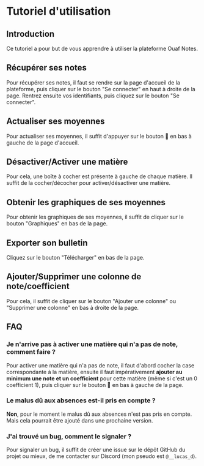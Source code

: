 # Tutoriel d'utilisation

## Introduction

Ce tutoriel a pour but de vous apprendre à utiliser la plateforme Ouaf Notes.

## Récupérer ses notes

Pour récupérer ses notes, il faut se rendre sur la page d'accueil de la plateforme, puis cliquer sur le bouton "Se connecter" en haut à droite de la page.
Rentrez ensuite vos identifiants, puis cliquez sur le bouton "Se connecter".

## Actualiser ses moyennes

Pour actualiser ses moyennes, il suffit d'appuyer sur le bouton 🔄 en bas à gauche de la page d'accueil.

## Désactiver/Activer une matière

Pour cela, une boîte à cocher est présente à gauche de chaque matière. Il suffit de la cocher/décocher pour activer/désactiver une matière.

## Obtenir les graphiques de ses moyennes

Pour obtenir les graphiques de ses moyennes, il suffit de cliquer sur le bouton "Graphiques" en bas de la page.

## Exporter son bulletin

Cliquez sur le bouton "Télécharger" en bas de la page.

## Ajouter/Supprimer une colonne de note/coefficient

Pour cela, il suffit de cliquer sur le bouton "Ajouter une colonne" ou "Supprimer une colonne" en bas à droite de la page.

## FAQ

### Je n'arrive pas à activer une matière qui n'a pas de note, comment faire ?

Pour activer une matière qui n'a pas de note, il faut d'abord cocher la case
correspondante à la matière, ensuite il faut impérativement **ajouter au minimum
une note et un coefficient** pour cette matière (même si c'est un 0 coefficient 1),
puis cliquer sur le bouton 🔄 en bas à gauche de la page.

### Le malus dû aux absences est-il pris en compte ?

**Non**, pour le moment le malus dû aux absences n'est pas pris en compte.
Mais cela pourrait être ajouté dans une prochaine version.

### J'ai trouvé un bug, comment le signaler ?

Pour signaler un bug, il suffit de créer une issue sur le dépôt GitHub du projet ou mieux,
de me contacter sur Discord (mon pseudo est `@__lucas_d`).